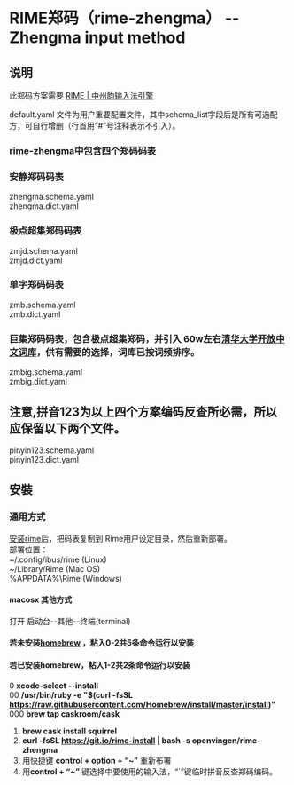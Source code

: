 # RIME郑码（rime-zhengma） -- Zhengma input method


## 说明
此郑码方案需要 [RIME | 中州韵输入法引擎](https://rime.im/)

default.yaml 文件为用户重要配置文件，其中schema_list字段后是所有可选配方，可自行增删（行首用“#”号注释表示不引入）。

### rime-zhengma中包含四个郑码码表
### 安静郑码码表
zhengma.schema.yaml  
zhengma.dict.yaml  
### 极点超集郑码码表
zmjd.schema.yaml  
zmjd.dict.yaml  
### 单字郑码码表
zmb.schema.yaml  
zmb.dict.yaml  
### 巨集郑码码表，包含极点超集郑码，并引入 60w左右[清华大学开放中文词库](http://thuocl.thunlp.org/)，供有需要的选择，词库已按词频排序。
zmbig.schema.yaml  
zmbig.dict.yaml  

## 注意,拼音123为以上四个方案编码反查所必需，所以应保留以下两个文件。
pinyin123.schema.yaml  
pinyin123.dict.yaml  


## 安裝
### 通用方式
[安装rime](https://rime.im/)后，把码表复制到 Rime用户设定目录，然后重新部署。  
 部署位置：  
~/.config/ibus/rime  (Linux)  
~/Library/Rime  (Mac OS)  
%APPDATA%\Rime  (Windows)  

#### macosx 其他方式    
  打开 启动台--其他--终端(terminal)     
  #### 若未安装[homebrew](https://brew.sh/index_zh-cn) ，粘入0-2共5条命令运行以安装   
  #### 若已安装homebrew，粘入1-2共2条命令运行以安装  

0  **xcode-select --install**   
00  **/usr/bin/ruby -e "$(curl -fsSL https://raw.githubusercontent.com/Homebrew/install/master/install)"**   
000  **brew tap caskroom/cask**    
1.  **brew cask install squirrel**   
2.  **curl -fsSL https://git.io/rime-install | bash -s openvingen/rime-zhengma**   
3.  用快捷键 **control + option + “~”** 重新布署    
4.  用**control + “~”** 键选择中要使用的输入法，“`”键临时拼音反查郑码编码。  
